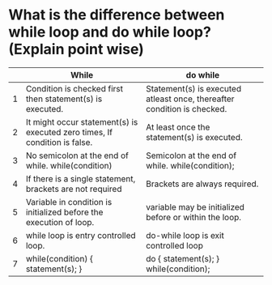 # What is the difference between while loop and do while loop? (Explain point wise)

|   | While                                                                      | do while                                                                |
|---|----------------------------------------------------------------------------|-------------------------------------------------------------------------|
| 1 | Condition is checked first then statement(s) is executed.                  | Statement(s) is executed atleast once, thereafter condition is checked. |
| 2 | It might occur statement(s) is executed zero times, If condition is false. | At least once the statement(s) is executed.                             |
| 3 | No semicolon at the end of while. while(condition)                         | Semicolon at the end of while. while(condition);                        |
| 4 | If there is a single statement, brackets are not required                  | Brackets are always required.                                           |
| 5 | Variable in condition is initialized before the execution of loop.         | variable may be initialized before or within the loop.                  |
| 6 | while loop is entry controlled loop.                                       | do-while loop is exit controlled loop                                   |
| 7 | while(condition) { statement(s); }                                         | do { statement(s); } while(condition);                                  |